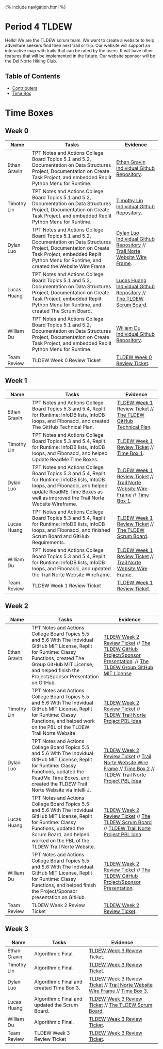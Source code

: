 {% include navigation.html %}


# Period 4 TLDEW

Hello! We are the TLDEW scrum team. We want to create a website to help adventure seekers find their next trail or trip. Our website will support an interactive map with trails that can be rated by the users. It will have other features that will be implemented in the future. Our website sponsor will be the Del Norte Hiking Club.

## Table of Contents
- [Contributers](https://github.com/Ethan-Gravin25/TLDEW/blob/main/README.md#contributers)
- [Time Box](https://github.com/Ethan-Gravin25/TLDEW/blob/main/README.md#time-box)

# Time Boxes #

## Week 0 ##

| Name | Tasks | Evidence | 
| ------- | ----------- | -------- |
| Ethan Gravin | TPT Notes and Actions College Board Topics 5.1 and 5.2, Documentation on Data Structures Project, Documentation on Create Task Project, and embedded Replit Python Menu for Runtime. | [Ethan Gravin Individual Github Repository](https://ethan-gravin25.github.io/TLDEWEthanG/). |
| Timothy Lin | TPT Notes and Actions College Board Topics 5.1 and 5.2, Documentation on Data Structures Project, Documentation on Create Task Project, and embedded Replit Python Menu for Runtime. | [Timothy Lin Individual Github Repository](https://timl1n.github.io/TimTestTime/). | 
| Dylan Luo | TPT Notes and Actions College Board Topics 5.1 and 5.2, Documentation on Data Structures Project, Documentation on Create Task Project, embedded Replit Python Menu for Runtime, and created the Website Wire Frame. | [Dylan Luo Individual Github Repository](https://dylanluo05.github.io/TLDEW-DylanLuo/) // [Trail Norte Website Wire Frame](https://www.canva.com/design/DAE6hI67WXI/9DDU-Zv4I_7ZuRQ1SzE6xA/edit). |
| Lucas Huang | TPT Notes and Actions College Board Topics 5.1 and 5.2, Documentation on Data Structures Project, Documentation on Create Task Project, embedded Replit Python Menu for Runtime, and created The Scrum Board. | [Lucas Huang Individual Github Repository](https://lucashuang248.github.io/Lumoo/) // [The TLDEW Scrum Board](https://github.com/Ethan-Gravin25/TLDEW/projects/1). |
| William Du | TPT Notes and Actions College Board Topics 5.1 and 5.2, Documentation on Data Structures Project, Documentation on Create Task Project, and embedded Replit Python Menu for Runtime. | [William Du Individual Github Repository](https://williamdu22.github.io/WilliamDuRepository/). | 
| Team Review | TLDEW Week 0 Review Ticket | [TLDEW Week 0 Review Ticket](https://github.com/Ethan-Gravin25/TLDEW/issues/1). |

## Week 1 ##

| Name | Tasks | Evidence | 
| ------- | ----------- | -------- |
| Ethan Gravin | TPT Notes and Actions College Board Topics 5.3 and 5.4, Replit for Runtime: InfoDB lists, InfoDB loops, and Fibonacci, and created The GitHub Technical Plan. | [TLDEW Week 1 Review Ticket](https://ethan-gravin25.github.io/TLDEWEthanG/) // [The TLDEW GitHub Technical Plan](https://github.com/Ethan-Gravin25/TLDEW/wiki/TLDEW-Technical-Plan). | 
| Timothy Lin | TPT Notes and Actions College Board Topics 5.3 and 5.4, Replit for Runtime: InfoDB lists, InfoDB loops, and Fibonacci, and helped Update ReadMe Time Boxes. | [TLDEW Week 1 Review Ticket](https://timl1n.github.io/TimTestTime/) // [Time Box 1](https://github.com/Ethan-Gravin25/TLDEW/blob/main/README.md#week-1). | 
| Dylan Luo | TPT Notes and Actions College Board Topics 5.3 and 5.4, Replit for Runtime: InfoDB lists, InfoDB loops, and Fibonacci, and helped update ReadME Time Boxes as well as improved the Trail Norte Website Wireframe. | [TLDEW Week 1 Review Ticket](https://dylanluo05.github.io/TLDEW-DylanLuo/) // [Trail Norte Website Wire Frame](https://www.canva.com/design/DAE6hI67WXI/9DDU-Zv4I_7ZuRQ1SzE6xA/edit) // [Time Box 1](https://github.com/Ethan-Gravin25/TLDEW/blob/main/README.md#week-1). |
| Lucas Huang | TPT Notes and Actions College Board Topics 5.3 and 5.4, Replit for Runtime: InfoDB lists, InfoDB loops, and Fibonacci, and finished Scrum Board and GitHub Requirements.  | [TLDEW Week 1 Review Ticket](https://lucashuang248.github.io/Lumoo/) // [The TLDEW Scrum Board](https://github.com/Ethan-Gravin25/TLDEW/projects/1). |
| William Du | TPT Notes and Actions College Board Topics 5.3 and 5.4, Replit for Runtime: InfoDB lists, InfoDB loops, and Fibonacci, and updated the Trail Norte Website Wireframe. | [TLDEW Week 1 Review Ticket](https://williamdu22.github.io/WilliamDuRepository/) // [Trail Norte Website Wire Frame](https://www.canva.com/design/DAE6hI67WXI/9DDU-Zv4I_7ZuRQ1SzE6xA/edit). | 
| Team Review | TLDEW Week 1 Review Ticket | [TLDEW Week 1 Review Ticket](https://github.com/Ethan-Gravin25/TLDEW/issues/2). |

## Week 2 ##

| Name | Tasks | Evidence | 
| ------- | ----------- | -------- |
| Ethan Gravin | TPT Notes and Actions College Board Topics 5.5 and 5.6 With The Indvidual GitHub MIT License, Replit for Runtime: Classy Functions, created The Group GitHub MIT License, and helped finish the Project/Sponsor Presentation on GitHub. | [TLDEW Week 2 Review Ticket](https://ethan-gravin25.github.io/TLDEWEthanG/) // [The TLDEW GitHub Project/Sponsor Presentation](https://github.com/Ethan-Gravin25/TLDEW/blob/main/presentation.md). // [The TLDEW Group GitHub MIT License](https://github.com/Ethan-Gravin25/TLDEW/blob/main/LICENSE). | 
| Timothy Lin | TPT Notes and Actions College Board Topics 5.5 and 5.6 With The Indvidual GitHub MIT License, Replit for Runtime: Classy Functions, and helped work on the PBL of the TLDEW Trail Norte Website. | [TLDEW Week 2 Review Ticket](https://timl1n.github.io/TimTestTime/) // [TLDEW Trail Norte Project PBL Idea](https://ethan-gravin25.github.io/TLDEW/idea). | 
| Dylan Luo | TPT Notes and Actions College Board Topics 5.5 and 5.6 With The Indvidual GitHub MIT License, Replit for Runtime: Classy Functions, updated the ReadMe Time Boxes, and created the TLDEW Trail Norte Website via Intelli J. | [TLDEW Week 2 Review Ticket](https://dylanluo05.github.io/TLDEW-DylanLuo/) // [Trail Norte Website Wire Frame](https://www.canva.com/design/DAE6hI67WXI/9DDU-Zv4I_7ZuRQ1SzE6xA/edit) // [Time Box 2](https://github.com/Ethan-Gravin25/TLDEW#week-2) // [TLDEW Trail Norte Project PBL Idea](https://ethan-gravin25.github.io/TLDEW/idea). |
| Lucas Huang | TPT Notes and Actions College Board Topics 5.5 and 5.6 With The Indvidual GitHub MIT License, Replit for Runtime: Classy Functions, updated the Scrum Board, and helped worked on the PBL of the TLDEW Trail Norte Website.  | [TLDEW Week 2 Review Ticket](https://lucashuang248.github.io/Lumoo/) // [The TLDEW Scrum Board](https://github.com/Ethan-Gravin25/TLDEW/projects/1) // [TLDEW Trail Norte Project PBL Idea](https://ethan-gravin25.github.io/TLDEW/idea). |
| William Du | TPT Notes and Actions College Board Topics 5.5 and 5.6 With The Indvidual GitHub MIT License, Replit for Runtime: Classy Functions, and helped finish the Project/Sponsor presentation on GitHub. | [TLDEW Week 2 Review Ticket](https://williamdu22.github.io/WilliamDuRepository/) // [The TLDEW GitHub Project/Sponsor Presentation](https://github.com/Ethan-Gravin25/TLDEW/blob/main/presentation.md). | 
| Team Review | TLDEW Week 2 Review Ticket | [TLDEW Week 2 Review Ticket](https://github.com/Ethan-Gravin25/TLDEW/issues/12). |

## Week 3 ##

| Name | Tasks | Evidence | 
| ------- | ----------- | -------- |
| Ethan Gravin | Algorithmic Final. | [TLDEW Week 3 Review Ticket](https://ethan-gravin25.github.io/TLDEWEthanG/). | 
| Timothy Lin | Algorithmic Final. | [TLDEW Week 3 Review Ticket](https://timl1n.github.io/TimTestTime/). | 
| Dylan Luo | Algorithmic Final and created Time Box 3. | [TLDEW Week 3 Review Ticket](https://dylanluo05.github.io/TLDEW-DylanLuo/) // [Trail Norte Website Wire Frame](https://www.canva.com/design/DAE6hI67WXI/9DDU-Zv4I_7ZuRQ1SzE6xA/edit) // [Time Box 3](https://github.com/Ethan-Gravin25/TLDEW#week-3). |
| Lucas Huang | Algorithmic Final and updated the Scrum Board. | [TLDEW Week 3 Review Ticket](https://lucashuang248.github.io/Lumoo/) // [The TLDEW Scrum Board](https://github.com/Ethan-Gravin25/TLDEW/projects/1). |
| William Du | Algorithmic Final. | [TLDEW Week 3 Review Ticket](https://williamdu22.github.io/WilliamDuRepository/). | 
| Team Review | TLDEW Week 3 Review Ticket | [TLDEW Week 3 Review Ticket](https://github.com/Ethan-Gravin25/TLDEW/issues/11). |
